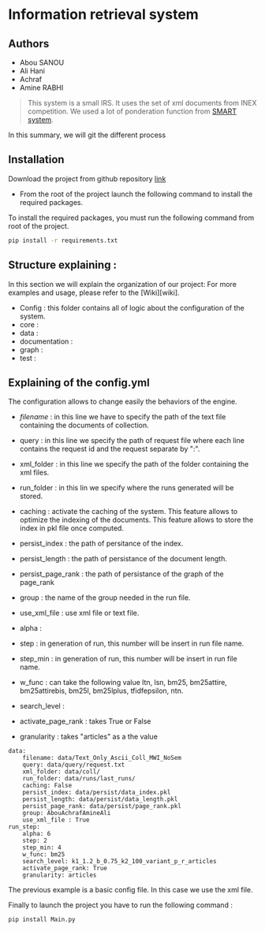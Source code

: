 # Information retrieval system
## Authors 
* Abou SANOU
* Ali Hani
* Achraf
* Amine RABHI

> This system is a small IRS. It uses the set of xml documents from INEX competition.
> We used a lot of ponderation function from [SMART system](https://en.wikipedia.org/wiki/SMART_Information_Retrieval_System).

In this summary, we will git the different process 


## Installation
Download the project from github repository [link](https://github.com/achrafBenHamou/Information_Retrieval)  

* From the root of the project launch the following command to install the required packages.

To install the required packages, you must run the following command from root of the project.
```sh
pip install -r requirements.txt
```

## Structure explaining :

In this section we will explain the organization of our project:
For more examples and usage, please refer to the [Wiki][wiki].

 * Config : this folder contains all of logic about the configuration of the system.
 * core : 
 * data :
 * documentation :
 * graph :
 * test :
   



## Explaining of the config.yml

The configuration allows to change easily the behaviors of the engine.
* _filename_ : in this line we have to specify the path of the text file containing the documents of collection.
* query : in this line we specify the path of request file where each line contains the request id and the request separate by ":".
* xml_folder : in this line we specify the path of the folder containing the xml files.
* run_folder : in this lin we specify where the runs generated will be stored.
* caching : activate the caching of the system. This feature allows to optimize the indexing of the documents. This feature allows to store the index in pkl file once computed.
* persist_index : the path of persitance of the index.
* persist_length : the path of persistance of the document length.
* persist_page_rank : the path of persistance of the graph of the page_rank
* group : the name of the group needed in the run file.
* use_xml_file : use xml file or text file.


* alpha :
* step : in generation of run, this number will be insert in run file name.
* step_min : in generation of run, this number will be insert in run file name.
* w_func :
can take the following value ltn, lsn, bm25, bm25attire, bm25attirebis, bm25l, bm25lplus, tfidfepsilon, ntn.
* search_level :
* activate_page_rank : takes True or False
* granularity : takes "articles" as a the value  
```text
data:
    filename: data/Text_Only_Ascii_Coll_MWI_NoSem
    query: data/query/request.txt
    xml_folder: data/coll/
    run_folder: data/runs/last_runs/
    caching: False
    persist_index: data/persist/data_index.pkl
    persist_length: data/persist/data_length.pkl
    persist_page_rank: data/persist/page_rank.pkl
    group: AbouAchrafAmineAli
    use_xml_file : True
run_step:
    alpha: 6
    step: 2
    step_min: 4
    w_func: bm25
    search_level: k1_1.2_b_0.75_k2_100_variant_p_r_articles
    activate_page_rank: True
    granularity: articles
```
The previous example is a basic config file. In this case we use the xml file.

Finally to launch the project you have to run the following command :
```sh
pip install Main.py
```
